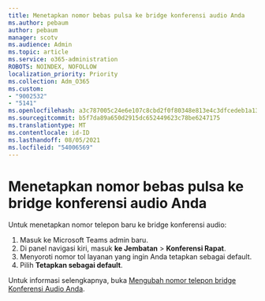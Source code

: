```yaml
---
title: Menetapkan nomor bebas pulsa ke bridge konferensi audio Anda
ms.author: pebaum
author: pebaum
manager: scotv
ms.audience: Admin
ms.topic: article
ms.service: o365-administration
ROBOTS: NOINDEX, NOFOLLOW
localization_priority: Priority
ms.collection: Adm_O365
ms.custom:
- "9002532"
- "5141"
ms.openlocfilehash: a3c787005c24e6e107c8cbd2f0f80348e813e4c3dfcedeb1a132b798b1ef12bc
ms.sourcegitcommit: b5f7da89a650d2915dc652449623c78be6247175
ms.translationtype: MT
ms.contentlocale: id-ID
ms.lasthandoff: 08/05/2021
ms.locfileid: "54006569"
---
```

# <a name="assign-a-toll-free-number-to-your-audio-conferencing-bridge"></a>Menetapkan nomor bebas pulsa ke bridge konferensi audio Anda

Untuk menetapkan nomor telepon baru ke bridge konferensi audio:

1. Masuk ke Microsoft Teams admin baru.
1. Di panel navigasi kiri, masuk **ke Jembatan**  >  **Konferensi Rapat**.
1. Menyoroti nomor tol layanan yang ingin Anda tetapkan sebagai default.
1. Pilih **Tetapkan sebagai default**.

Untuk informasi selengkapnya, buka [Mengubah nomor telepon bridge Konferensi Audio Anda](/MicrosoftTeams/change-the-phone-numbers-on-your-audio-conferencing-bridge).
